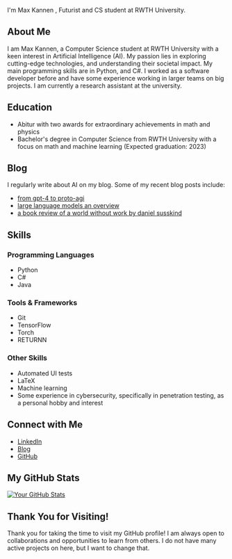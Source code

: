 I'm Max Kannen , Futurist and CS student at RWTH University.

## About Me

I am Max Kannen, a Computer Science student at RWTH University with a keen interest in Artificial Intelligence (AI). My passion lies in exploring cutting-edge technologies, and understanding their societal impact. My main programming skills are in Python, and C#. I worked as a software developer before and have some experience working in larger teams on big projects. I am currently a research assistant at the university.

## Education

- Abitur with two awards for extraordinary achievements in math and physics
- Bachelor's degree in Computer Science from RWTH University with a focus on math and machine learning (Expected graduation: 2023)


## Blog

I regularly write about AI on my blog. Some of my recent blog posts include:

- [from gpt-4 to proto-agi](https://mkannen.ml/from-gpt-4-to-proto-agi/)
- [large language models an overview](https://mkannen.ml/large-language-models-an-overview/)
- [a book review of a world without work by daniel susskind](https://mkannen.ml/a-book-review-of-a-world-without-work-by-daniel-susskind/)

## Skills

### Programming Languages
- Python
- C#
- Java

### Tools & Frameworks
- Git
- TensorFlow
- Torch
- RETURNN

### Other Skills
- Automated UI tests
- LaTeX
- Machine learning
- Some experience in cybersecurity, specifically in penetration testing, as a personal hobby and interest
  

## Connect with Me

- [LinkedIn](https://www.linkedin.com/in/mkannen/)
- [Blog](https://mkannen.tech/)
- [GitHub](https://github.com/Max-Ryujin)

## My GitHub Stats

[![Your GitHub Stats](https://github-readme-stats.vercel.app/api?username=Max-Ryujin&show_icons=true&count_private=true&theme=dark)](https://github.com/Max-Ryujin)

## Thank You for Visiting!

Thank you for taking the time to visit my GitHub profile! I am always open to collaborations and opportunities to learn from others. I do not have many active projects on here, but I want to change that.
